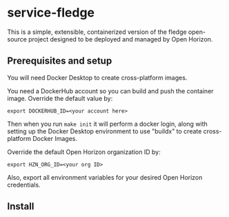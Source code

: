 # service-fledge

This is a simple, extensible, containerized version of the fledge open-source project designed to be deployed and managed by Open Horizon.

## Prerequisites and setup

You will need Docker Desktop to create cross-platform images.

You need a DockerHub account so you can build and push the container image.  Override the default value by:

``` shell
export DOCKERHUB_ID=<your account here>
```

Then when you run `make init` it will perform a docker login, along with setting up the Docker Desktop environment to use "buildx" to create cross-platform Docker Images.

Override the default Open Horizon organization ID by:

``` shell
export HZN_ORG_ID=<your org ID>
```

Also, export all environment variables for your desired Open Horizon credentials.

## Install

